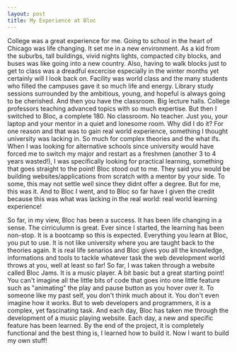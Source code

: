 ```yaml
---
layout: post
title: My Experience at Bloc
---
```


College was a great experience for me. Going to school in the heart of Chicago was life changing. It set me in a new environment. As a kid from the suburbs, tall buildings, vivid nights lights, compacted city blocks, and buses was like going into a new country. Also, having to walk blocks just to get to class was a dreadful excercise especially in the winter months yet certainly will I look back on. Facility was world class and the many students who filled the campuses gave it so much life and energy. Library study sessions surrounded by the ambitious, young, and hopeful is always going to be cherished. And then you have the classroom. Big lecture halls. College professors teaching advanced topics with so much expertise. But then I switched to Bloc, a complete 180. No classroom. No teacher. Just you, your laptop and your mentor in a quiet and lonesome room. Why did I do it? For one reason and that was to gain real world experience, something I thought university was lacking in. So much for complex theories and the what ifs. When I was looking for alternative schools since university would have forced me to switch my major and restart as a freshmen (another 3 to 4 years wasted!), I was specifically looking for practical learning, something that goes straight to the point! Bloc stood out to me. They said you would be building websites/applications from scratch with a mentor by your side. To some, this may not settle well since they didnt offer a degree. But for me, this was it. And to Bloc I went, and to Bloc so far have I given the credit because this was what was lacking in the real world: real world learning experience!

So far, in my view, Bloc has been a success. It has been life changing in a sense. The cirriculumn is great. Ever since I started, the learning has been non-stop. It is a bootcamp so this is expected.  Everything you learn at Bloc, you put to use. It is not like university where you are taught back to the theories again. It is real life senarios and Bloc gives you all the knowledge, informations and tools to tackle whatever task the web development world throws at you, well at least so far! So far, I was taken through a website called Bloc Jams. It is a music player. A bit basic but a great starting point! You can't imagine all the little bits of code that goes into one little feature such as "animating" the play and pause button as you hover over it. To someone like my past self, you don't think much about it. You don't even imagine how it works. But to web developers and programmers, it is a complex, yet fascinating task. And each day, Bloc has taken me through the development of a music playing website. Each day, a new and specific feature has been learned. By the end of the project, it is completely functional and the best thing is, I learned how to build it. Now I want to build my own stuff!